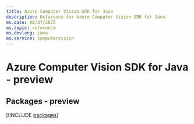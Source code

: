 ```yaml
---
title: Azure Computer Vision SDK for Java
description: Reference for Azure Computer Vision SDK for Java
ms.date: 06/27/2025
ms.topic: reference
ms.devlang: java
ms.service: computervision
---
```

# Azure Computer Vision SDK for Java - preview
## Packages - preview
[!INCLUDE [packages](computer-vision-index.md)]
